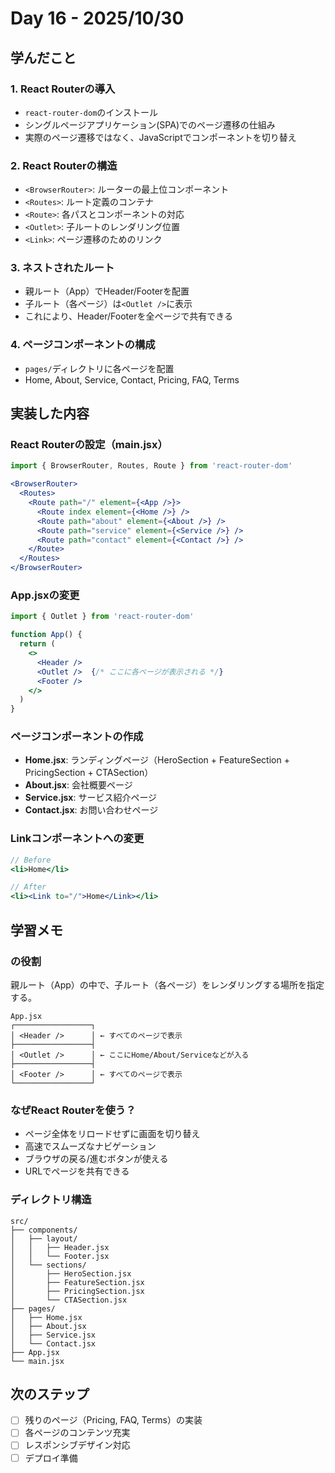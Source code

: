 # Day 16 - 2025/10/30

## 学んだこと

### 1. React Routerの導入
- `react-router-dom`のインストール
- シングルページアプリケーション(SPA)でのページ遷移の仕組み
- 実際のページ遷移ではなく、JavaScriptでコンポーネントを切り替え

### 2. React Routerの構造
- `<BrowserRouter>`: ルーターの最上位コンポーネント
- `<Routes>`: ルート定義のコンテナ
- `<Route>`: 各パスとコンポーネントの対応
- `<Outlet>`: 子ルートのレンダリング位置
- `<Link>`: ページ遷移のためのリンク

### 3. ネストされたルート
- 親ルート（App）でHeader/Footerを配置
- 子ルート（各ページ）は`<Outlet />`に表示
- これにより、Header/Footerを全ページで共有できる

### 4. ページコンポーネントの構成
- `pages/`ディレクトリに各ページを配置
- Home, About, Service, Contact, Pricing, FAQ, Terms

## 実装した内容

### React Routerの設定（main.jsx）
```jsx
import { BrowserRouter, Routes, Route } from 'react-router-dom'

<BrowserRouter>
  <Routes>
    <Route path="/" element={<App />}>
      <Route index element={<Home />} />
      <Route path="about" element={<About />} />
      <Route path="service" element={<Service />} />
      <Route path="contact" element={<Contact />} />
    </Route>
  </Routes>
</BrowserRouter>
```

### App.jsxの変更
```jsx
import { Outlet } from 'react-router-dom'

function App() {
  return (
    <>
      <Header />
      <Outlet />  {/* ここに各ページが表示される */}
      <Footer />
    </>
  )
}
```

### ページコンポーネントの作成
- **Home.jsx**: ランディングページ（HeroSection + FeatureSection + PricingSection + CTASection）
- **About.jsx**: 会社概要ページ
- **Service.jsx**: サービス紹介ページ
- **Contact.jsx**: お問い合わせページ

### Linkコンポーネントへの変更
```jsx
// Before
<li>Home</li>

// After
<li><Link to="/">Home</Link></li>
```

## 学習メモ

### <Outlet />の役割
親ルート（App）の中で、子ルート（各ページ）をレンダリングする場所を指定する。

```
App.jsx
┌─────────────────┐
│ <Header />      │ ← すべてのページで表示
├─────────────────┤
│ <Outlet />      │ ← ここにHome/About/Serviceなどが入る
├─────────────────┤
│ <Footer />      │ ← すべてのページで表示
└─────────────────┘
```

### なぜReact Routerを使う？
- ページ全体をリロードせずに画面を切り替え
- 高速でスムーズなナビゲーション
- ブラウザの戻る/進むボタンが使える
- URLでページを共有できる

### ディレクトリ構造
```
src/
├── components/
│   ├── layout/
│   │   ├── Header.jsx
│   │   └── Footer.jsx
│   └── sections/
│       ├── HeroSection.jsx
│       ├── FeatureSection.jsx
│       ├── PricingSection.jsx
│       └── CTASection.jsx
├── pages/
│   ├── Home.jsx
│   ├── About.jsx
│   ├── Service.jsx
│   └── Contact.jsx
├── App.jsx
└── main.jsx
```

## 次のステップ

- [ ] 残りのページ（Pricing, FAQ, Terms）の実装
- [ ] 各ページのコンテンツ充実
- [ ] レスポンシブデザイン対応
- [ ] デプロイ準備
